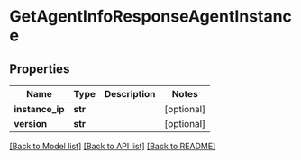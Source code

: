 # GetAgentInfoResponseAgentInstance

## Properties
Name | Type | Description | Notes
------------ | ------------- | ------------- | -------------
**instance_ip** | **str** |  | [optional] 
**version** | **str** |  | [optional] 

[[Back to Model list]](../README.md#documentation-for-models) [[Back to API list]](../README.md#documentation-for-api-endpoints) [[Back to README]](../README.md)


